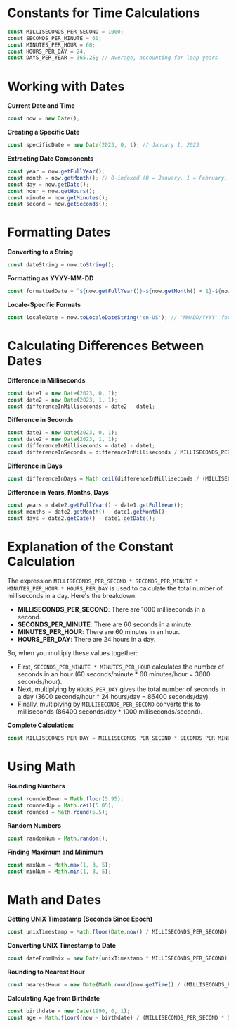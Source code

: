 # Constants for Time Calculations

```javascript
const MILLISECONDS_PER_SECOND = 1000;
const SECONDS_PER_MINUTE = 60;
const MINUTES_PER_HOUR = 60;
const HOURS_PER_DAY = 24;
const DAYS_PER_YEAR = 365.25; // Average, accounting for leap years
```

# Working with Dates

**Current Date and Time**
```javascript
const now = new Date();
```

**Creating a Specific Date**
```javascript
const specificDate = new Date(2023, 0, 1); // January 1, 2023
```

**Extracting Date Components**
```javascript
const year = now.getFullYear();
const month = now.getMonth(); // 0-indexed (0 = January, 1 = February, ...)
const day = now.getDate();
const hour = now.getHours();
const minute = now.getMinutes();
const second = now.getSeconds();
```

# Formatting Dates

**Converting to a String**
```javascript
const dateString = now.toString();
```

**Formatting as YYYY-MM-DD**
```javascript
const formattedDate = `${now.getFullYear()}-${now.getMonth() + 1}-${now.getDate()}`;
```

**Locale-Specific Formats**
```javascript
const localeDate = now.toLocaleDateString('en-US'); // 'MM/DD/YYYY' for US
```

# Calculating Differences Between Dates

**Difference in Milliseconds**
```javascript
const date1 = new Date(2023, 0, 1);
const date2 = new Date(2023, 1, 1);
const differenceInMilliseconds = date2 - date1;
```

**Difference in Seconds**
```javascript
const date1 = new Date(2023, 0, 1);
const date2 = new Date(2023, 1, 1);
const differenceInMilliseconds = date2 - date1;
const differenceInSeconds = differenceInMilliseconds / MILLISECONDS_PER_SECOND;
```

**Difference in Days**
```javascript
const differenceInDays = Math.ceil(differenceInMilliseconds / (MILLISECONDS_PER_SECOND * SECONDS_PER_MINUTE * MINUTES_PER_HOUR * HOURS_PER_DAY));
```

**Difference in Years, Months, Days**
```javascript
const years = date2.getFullYear() - date1.getFullYear();
const months = date2.getMonth() - date1.getMonth();
const days = date2.getDate() - date1.getDate();
```

# Explanation of the Constant Calculation

The expression `MILLISECONDS_PER_SECOND * SECONDS_PER_MINUTE * MINUTES_PER_HOUR * HOURS_PER_DAY` is used to calculate the total number of milliseconds in a day. Here's the breakdown:

- **MILLISECONDS_PER_SECOND**: There are 1000 milliseconds in a second.
- **SECONDS_PER_MINUTE**: There are 60 seconds in a minute.
- **MINUTES_PER_HOUR**: There are 60 minutes in an hour.
- **HOURS_PER_DAY**: There are 24 hours in a day.

So, when you multiply these values together:

- First, `SECONDS_PER_MINUTE * MINUTES_PER_HOUR` calculates the number of seconds in an hour (60 seconds/minute * 60 minutes/hour = 3600 seconds/hour).
- Next, multiplying by `HOURS_PER_DAY` gives the total number of seconds in a day (3600 seconds/hour * 24 hours/day = 86400 seconds/day).
- Finally, multiplying by `MILLISECONDS_PER_SECOND` converts this to milliseconds (86400 seconds/day * 1000 milliseconds/second).

**Complete Calculation:**
```javascript
const MILLISECONDS_PER_DAY = MILLISECONDS_PER_SECOND * SECONDS_PER_MINUTE * MINUTES_PER_HOUR * HOURS_PER_DAY; // 86400000
```

# Using Math

**Rounding Numbers**
```javascript
const roundedDown = Math.floor(5.95);
const roundedUp = Math.ceil(5.05);
const rounded = Math.round(5.5);
```

**Random Numbers**
```javascript
const randomNum = Math.random();
```

**Finding Maximum and Minimum**
```javascript
const maxNum = Math.max(1, 3, 5);
const minNum = Math.min(1, 3, 5);
```

# Math and Dates

**Getting UNIX Timestamp (Seconds Since Epoch)**
```javascript
const unixTimestamp = Math.floor(Date.now() / MILLISECONDS_PER_SECOND);
```

**Converting UNIX Timestamp to Date**
```javascript
const dateFromUnix = new Date(unixTimestamp * MILLISECONDS_PER_SECOND);
```

**Rounding to Nearest Hour**
```javascript
const nearestHour = new Date(Math.round(now.getTime() / (MILLISECONDS_PER_SECOND * SECONDS_PER_MINUTE * MINUTES_PER_HOUR)) * (MILLISECONDS_PER_SECOND * SECONDS_PER_MINUTE * MINUTES_PER_HOUR));
```

**Calculating Age from Birthdate**
```javascript
const birthdate = new Date(1990, 0, 1);
const age = Math.floor((now - birthdate) / (MILLISECONDS_PER_SECOND * SECONDS_PER_MINUTE * MINUTES_PER_HOUR * HOURS_PER_DAY * DAYS_PER_YEAR));
```
